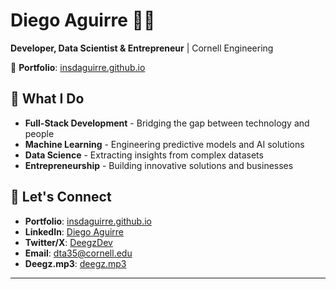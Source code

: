 # Diego Aguirre 👨‍💻

**Developer, Data Scientist & Entrepreneur** | Cornell Engineering

🔗 **Portfolio**: [insdaguirre.github.io](https://insdaguirre.github.io)

## 🚀 What I Do

- **Full-Stack Development** - Bridging the gap between technology and people
- **Machine Learning** - Engineering predictive models and AI solutions
- **Data Science** - Extracting insights from complex datasets
- **Entrepreneurship** - Building innovative solutions and businesses

## 🤝 Let's Connect

- **Portfolio**: [insdaguirre.github.io](https://insdaguirre.github.io)
- **LinkedIn**: [Diego Aguirre](https://linkedin.com/in/diego-aguirre-110729219)
- **Twitter/X**: [DeegzDev](https://x.com/DeegzDev)
- **Email**: dta35@cornell.edu
- **Deegz.mp3**: [deegz.mp3](https://www.instagram.com/deegz.mp3/)

---
